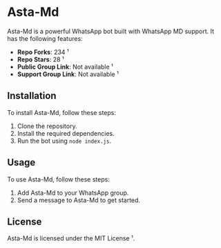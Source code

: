 # Asta-Md

Asta-Md is a powerful WhatsApp bot built with WhatsApp MD support. It has the following features:

- **Repo Forks**: 234 ¹
- **Repo Stars**: 28 ¹
- **Public Group Link**: Not available ¹
- **Support Group Link**: Not available ¹

## Installation

To install Asta-Md, follow these steps:

1. Clone the repository.
2. Install the required dependencies.
3. Run the bot using `node index.js`.

## Usage

To use Asta-Md, follow these steps:

1. Add Asta-Md to your WhatsApp group.
2. Send a message to Asta-Md to get started.

## License

Asta-Md is licensed under the MIT License ¹.
